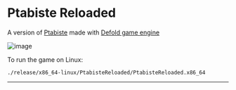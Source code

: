 # Ptabiste Reloaded

A version of [Ptabiste](https://github.com/bignos/ptabiste) made with [Defold game engine](https://defold.com/)

![image](https://github.com/bignos/ptabiste_reloaded/assets/43069553/61ba95c6-8da2-47c6-b44d-4ca4777797ab)

To run the game on Linux:
```shell
./release/x86_64-linux/PtabisteReloaded/PtabisteReloaded.x86_64
```


---
